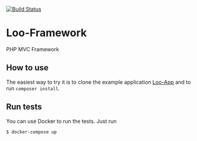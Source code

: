 [![Build Status](https://travis-ci.org/messyOne/Loo-Framework.svg?branch=master)](https://travis-ci.org/messyOne/Loo-Framework)

# Loo-Framework
PHP MVC Framework

## How to use
The easiest way to try it is to clone the example application [Loo-App](https://github.com/messyOne/Loo-App "Loo-App") and to run `composer install`.

## Run tests
You can use Docker to run the tests. Just run
```sh
$ docker-compose up
```
